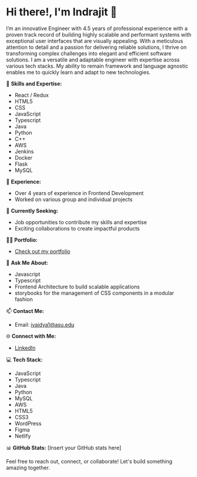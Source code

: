 # Hi there!, I'm Indrajit 👋

I’m an innovative Engineer with 4.5 years of professional experience with a proven track record of building highly scalable and performant systems with exceptional user interfaces that are visually appealing. With a meticulous attention to detail and a passion for delivering reliable solutions, I thrive on transforming complex challenges into elegant and efficient software solutions. I am a versatile and adaptable engineer with expertise across various tech stacks. My ability to remain framework and language agnostic enables me to quickly learn and adapt to new technologies.


🚀 **Skills and Expertise:**
- React / Redux
- HTML5
- CSS
- JavaScript
- Typescript
- Java
- Python
- C++
- AWS
- Jenkins
- Docker
- Flask
- MySQL

💼 **Experience:**
- Over 4 years of experience in Frontend Development
- Worked on various group and individual projects

🔎 **Currently Seeking:**
- Job opportunities to contribute my skills and expertise
- Exciting collaborations to create impactful products


👨‍💻 **Portfolio:**
- [Check out my portfolio](https://indrajitv.link/)

💬 **Ask Me About:**
- Javascript
- Typescript
- Frontend Architecture to build scalable applications
- storybooks for the management of CSS components in a modular fashion

📫 **Contact Me:**
- Email: [ivaidya1@asu.edu](mailto:ivaidya1@asu.edu)

🌐 **Connect with Me:**
- [LinkedIn](https://www.linkedin.com/in/indrajit-v-b37a36186/)

💻 **Tech Stack:**
- JavaScript
- Typescript
- Java
- Python
- MySQL
- AWS
- HTML5
- CSS3
- WordPress
- Figma
- Netlify

📊 **GitHub Stats:**
[Insert your GitHub stats here]

Feel free to reach out, connect, or collaborate! Let's build something amazing together.





